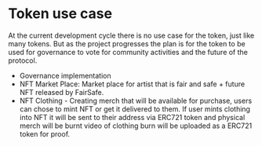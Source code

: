 # Token use case

At the current development cycle there is no use case for the token, just like many tokens. But as the project progresses the plan is for the token to be used for governance to vote for community activities and the future of the protocol. 

* Governance implementation
* NFT Market Place: Market place for artist that is fair and safe + future NFT released by FairSafe. 
* NFT Clothing - Creating merch that will be available for purchase, users can chose to mint NFT or get it delivered to them. If user mints clothing into NFT it will be sent to their address via ERC721 token and physical merch will be burnt video of clothing burn will be uploaded as a ERC721 token for proof. 



